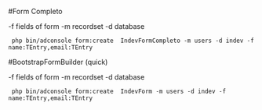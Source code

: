 
#Form Completo

-f fields of form
-m recordset
-d database

```
 php bin/adconsole form:create  IndevFormCompleto -m users -d indev -f name:TEntry,email:TEntry
 ```

#BootstrapFormBuilder (quick)

-f fields of form
-m recordset
-d database


```
 php bin/adconsole form:create  IndevForm -m users -d indev -f name:TEntry,email:TEntry
 ```

